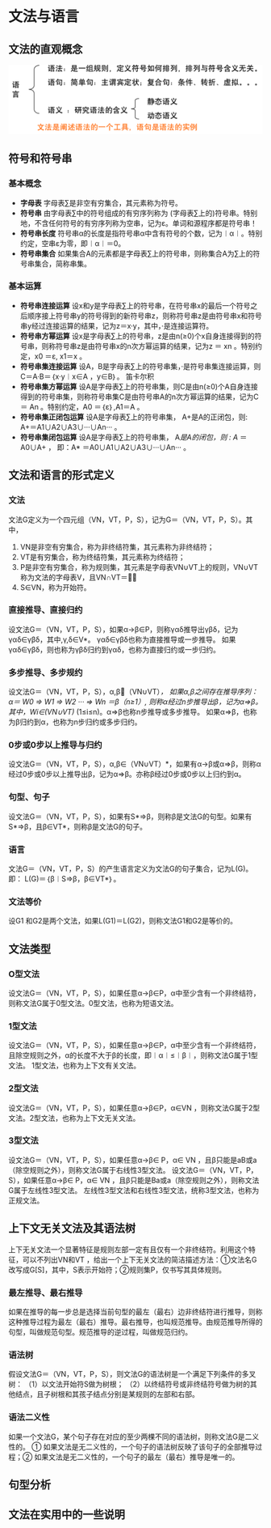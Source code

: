 # 文法与语言

## 文法的直观概念 

![](2020-03-19-08-28-20.png)

## 符号和符号串 

### 基本概念

- **字母表**  字母表∑是非空有穷集合，其元素称为符号。
- **符号串**  由字母表∑中的符号组成的有穷序列称为 (字母表∑上的)符号串。特别地，不含任何符号的有穷序列称为空串，记为ε。单词和源程序都是符号串！
- **符号串长度**  符号串α的长度是指符号串α中含有符号的个数，记为︱α︱。特别约定，空串ε为零，即︱α︱＝0。
- **符号串集合**  如果集合A的元素都是字母表∑上的符号串，则称集合A为∑上的符号串集合，简称串集。

### 基本运算

- **符号串连接运算**  设x和y是字母表∑上的符号串，在符号串x的最后一个符号之后顺序接上符号串y的符号得到的新符号串z，则称符号串z是由符号串x和符号串y经过连接运算的结果，记为z＝x·y，其中，·是连接运算符。
- **符号串方幂运算**  设x是字母表∑上的符号串，z是由n(≥0)个x自身连接得到的符号串，则称符号串z是由符号串x的n次方幂运算的结果，记为z ＝ xn 。特别约定，x0 ＝ε, x1＝x 。
- **符号串集连接运算**  设A，B是字母表∑上的符号串集，·是符号串集连接运算，则C＝A·B＝｛x·y︱x∈A ，y∈B｝。 笛卡尔积
- **符号串集方幂运算**  设A是字母表∑上的符号串集，则C是由n(≥0)个A自身连接得到的符号串集，则称符号串集C是由符号串A的n次方幂运算的结果，记为C ＝ An 。特别约定，A0 ＝｛ε｝,A1＝A 。
- **符号串集正闭包运算** 设A是字母表∑上的符号串集， A+是A的正闭包，则:  A+＝A1∪A2∪A3∪···∪An··· 。 
- **符号串集闭包运算**  设A是字母表∑上的符号串集， A*是A的闭包，则 :  A* ＝A0∪A+ ，  即：A* ＝A0∪A1∪A2∪A3∪···∪An··· 。


## 文法和语言的形式定义

### 文法

文法G定义为一个四元组（VN，VT，P，S），记为G＝（VN，VT，P，S）。其中，
1. VN是非空有穷集合，称为非终结符集，其元素称为非终结符；
2. VT是有穷集合，称为终结符集，其元素称为终结符；
3. P是非空有穷集合，称为规则集，其元素是字母表VN∪VT上的规则，VN∪VT称为文法的字母表V，且VN∩VT＝；
4. S∈VN，称为开始符。

### 直接推导、直接归约

设文法G＝（VN，VT，P，S），如果α→β∈P，则称γαδ推导出γβδ，记为γαδ∈γβδ，其中,γ,δ∈V*。
γαδ∈γβδ也称为直接推导或一步推导。
如果γαδ∈γβδ，则也称为γβδ归约到γαδ，也称为直接归约或一步归约。 

### 多步推导、多步规约

设文法G＝（VN，VT，P，S），α,β（VN∪VT）*， 如果α,β之间存在推导序列：
α＝ W0 => W1 => W2 ··· => Wn ＝β（n≥1）,
则称α经过n步推导出β，记为α=>β。其中，Wi∈(VN∪VT)* 
(1≤i≤n)。α=>β也称n步推导或多步推导。
如果α=>β，也称为β归约到α，也称为n步归约或多步归约。

### 0步或0步以上推导与归约

设文法G＝（VN，VT，P，S），α,β∈（VN∪VT）*，如果有α→β或α=>β，则称α经过0步或0步以上推导出β，记为α=>β。亦称β经过0步或0步以上归约到α。

### 句型、句子

设文法G＝（VN，VT，P，S），如果有S*=>β，则称β是文法G的句型。如果有S*=>β，且β∈VT*，则称β是文法G的句子。 

### 语言

文法G＝（VN，VT，P，S）的产生语言定义为文法G的句子集合，记为L(G)。即：
L(G)＝｛β︱S=>β，β∈VT*｝。 

### 文法等价

设G1 和G2是两个文法，如果L(G1)＝L(G2)，则称文法G1和G2是等价的。

## 文法类型

### O型文法

设文法G＝（VN，VT，P，S），如果任意α→β∈P，α中至少含有一个非终结符，则称文法G属于0型文法。0型文法，也称为短语文法。

### 1型文法

设文法G＝（VN，VT，P，S），如果任意α→β∈P，α中至少含有一个非终结符，且除空规则之外，α的长度不大于β的长度，即︱α︱≤︱β︱，则称文法G属于1型文法。 1型文法，也称为上下文有关文法。

### 2型文法

设文法G＝（VN，VT，P，S），如果任意α→β∈P，α∈VN ，则称文法G属于2型文法。2型文法，也称为上下文无关文法。

### 3型文法

设文法G＝（VN，VT，P，S），如果任意α→β∈ P，α∈ VN ，且β只能是aB或a（除空规则之外），则称文法G属于右线性3型文法。
设文法G＝（VN，VT，P，S），如果任意α→β∈ P，α∈ VN ，且β只能是Ba或a（除空规则之外），则称文法G属于左线性3型文法。
左线性3型文法和右线性3型文法，统称3型文法，也称为正规文法。

## 上下文无关文法及其语法树 

上下无关文法一个显著特征是规则左部一定有且仅有一个非终结符。利用这个特征，可以不列出VN和VT ，给出一个上下无关文法的简洁描述方法：①文法名G改写成G[S]，其中，S表示开始符；②规则集P，仅书写其具体规则。

### 最左推导、最右推导

如果在推导的每一步总是选择当前句型的最左（最右）边非终结符进行推导，则称这种推导过程为最左（最右）推导。最右推导，也叫规范推导。由规范推导所得的句型，叫做规范句型。规范推导的逆过程，叫做规范归约。 

### 语法树

假设文法G＝（VN，VT，P，S），则文法G的语法树是一个满足下列条件的多叉树：
（1）以文法开始符S做为树根；
（2）以终结符号或非终结符号做为树的其他结点，且子树根和其孩子结点分别是某规则的左部和右部。

### 语法二义性

如果一个文法G，某个句子存在对应的至少两棵不同的语法树，则称文法G是二义性的。
① 如果文法是无二义性的，一个句子的语法树反映了该句子的全部推导过程；② 如果文法是无二义性的，一个句子的最左（最右）推导是唯一的。 

## 句型分析 
## 文法在实用中的一些说明 
